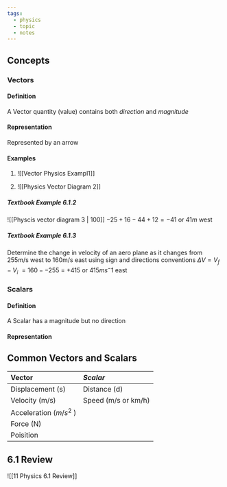 ```yaml
---
tags:
  - physics
  - topic
  - notes
---
```

## Concepts
### Vectors
#### Definition
A Vector quantity (value) contains both *direction* and *magnitude*
#### Representation
Represented by an arrow
#### Examples
1. ![[Vector Physics Exampl1]]

2. ![[Physics Vector Diagram 2]]
##### Textbook Example 6.1.2

![[Physcis vector diagram 3 | 100]]
$-25+ 16 -44+12 = - 41$
or $41m$ west

##### Textbook Example 6.1.3
Determine the change in velocity of an aero plane as it changes from 255m/s west to 160m/s east using sign and directions conventions
$\Delta V = V_f - V_i$
$= 160 - -255$
= $+415$
or $415ms^-1$ east


### Scalars
#### Definition
A Scalar has a magnitude but no direction

#### Representation

## Common Vectors and Scalars

| **Vector**              | *Scalar*            |
| :---------------------- | :------------------ |
| Displacement (s)        | Distance (d)        |
| Velocity (m/s)          | Speed (m/s or km/h) |
| Acceleration ($m/s^2$ ) |                     |
| Force (N)               |                     |
| Poisition               |                     |


## 6.1 Review
![[11 Physics 6.1 Review]]